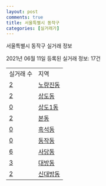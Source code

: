 ```yaml
---
layout: post
comments: true
title: 서울특별시 동작구
categories: [실거래가]
---
```


서울특별시 동작구 실거래 정보

2021년 06월 11일 등록된 실거래 정보: 17건


<table>
  <tr>
    <td>실거래 수</td>
    <td>지역</td>
  </tr>

  
  <tr>
    <td><a href="1159010100.html">2</a></td>
    <td><a href="1159010100.html">노량진동</a></td>
  </tr>
    

  <tr>
    <td><a href="1159010200.html">2</a></td>
    <td><a href="1159010200.html">상도동</a></td>
  </tr>
    

  <tr>
    <td><a href="1159010300.html">0</a></td>
    <td><a href="1159010300.html">상도1동</a></td>
  </tr>
    

  <tr>
    <td><a href="1159010400.html">2</a></td>
    <td><a href="1159010400.html">본동</a></td>
  </tr>
    

  <tr>
    <td><a href="1159010500.html">0</a></td>
    <td><a href="1159010500.html">흑석동</a></td>
  </tr>
    

  <tr>
    <td><a href="1159010600.html">0</a></td>
    <td><a href="1159010600.html">동작동</a></td>
  </tr>
    

  <tr>
    <td><a href="1159010700.html">6</a></td>
    <td><a href="1159010700.html">사당동</a></td>
  </tr>
    

  <tr>
    <td><a href="1159010800.html">3</a></td>
    <td><a href="1159010800.html">대방동</a></td>
  </tr>
    

  <tr>
    <td><a href="1159010900.html">2</a></td>
    <td><a href="1159010900.html">신대방동</a></td>
  </tr>
    


</table>
    
